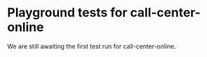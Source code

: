# Playground tests for call-center-online
We are still awaiting the first test run for call-center-online.

